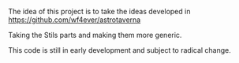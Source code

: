 The idea of this project is to take the ideas developed in https://github.com/wf4ever/astrotaverna

Taking the Stils parts and making them more generic.

This code is still in early development and subject to radical change.